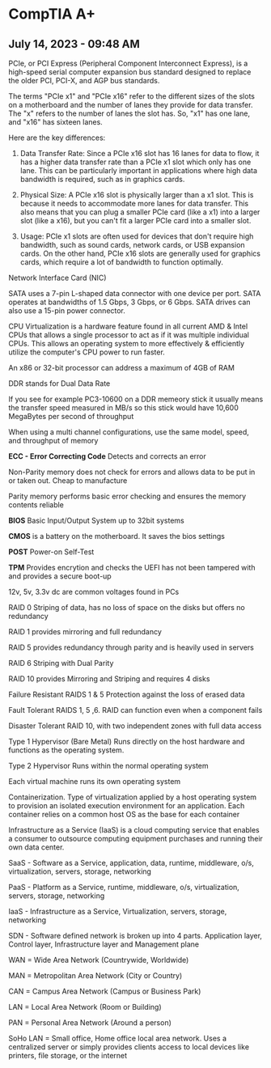 # CompTIA A+
## July 14, 2023 - 09:48 AM
PCIe, or PCI Express (Peripheral Component Interconnect Express), is a high-speed serial computer expansion bus standard designed to replace the older PCI, PCI-X, and AGP bus standards.

The terms "PCIe x1" and "PCIe x16" refer to the different sizes of the slots on a motherboard and the number of lanes they provide for data transfer. The "x" refers to the number of lanes the slot has. So, "x1" has one lane, and "x16" has sixteen lanes.

Here are the key differences:

1. Data Transfer Rate: Since a PCIe x16 slot has 16 lanes for data to flow, it has a higher data transfer rate than a PCIe x1 slot which only has one lane. This can be particularly important in applications where high data bandwidth is required, such as in graphics cards.

2. Physical Size: A PCIe x16 slot is physically larger than a x1 slot. This is because it needs to accommodate more lanes for data transfer. This also means that you can plug a smaller PCIe card (like a x1) into a larger slot (like a x16), but you can't fit a larger PCIe card into a smaller slot.

3. Usage: PCIe x1 slots are often used for devices that don't require high bandwidth, such as sound cards, network cards, or USB expansion cards. On the other hand, PCIe x16 slots are generally used for graphics cards, which require a lot of bandwidth to function optimally.

Network Interface Card (NIC)

SATA uses a 7-pin L-shaped data connector with one device per port. SATA operates at bandwidths of 1.5 Gbps, 3 Gbps, or 6 Gbps. SATA drives can also use a 15-pin power connector. 

CPU Virtualization is a hardware feature found in all current AMD & Intel CPUs that allows a single processor to act as if it was multiple individual CPUs. This allows an operating system to more effectively & efficiently utilize the computer's CPU power to run faster.

An x86 or 32-bit processor can address a maximum of 4GB of RAM

DDR stands for Dual Data Rate

If you see for example PC3-10600 on a DDR memeory stick it usually means the transfer speed measured in MB/s so this stick would have 10,600 MegaBytes per second of throughput

When using a multi channel configurations, use the same model, speed, and throughput of memory

**ECC - Error Correcting Code**
Detects and corrects an error

Non-Parity memory does not check for errors and allows data to be put in or taken out. Cheap to manufacture

Parity memory performs basic error checking and ensures the memory contents reliable

**BIOS** Basic Input/Output System up to 32bit systems

**CMOS** is a battery on the motherboard. It saves the bios settings 

**POST** Power-on Self-Test

**TPM** Provides encrytion and checks the UEFI has not been tampered with and provides a secure boot-up

12v, 5v, 3.3v dc are common voltages found in PCs

RAID 0 Striping of data, has no loss of space on the disks but offers no redundancy

RAID 1 provides mirroring and full redundancy

RAID 5 provides redundancy through parity and is heavily used in servers

RAID 6 Striping with Dual Parity

RAID 10 provides Mirroring and Striping and requires 4 disks

Failure Resistant RAIDS 1 & 5
Protection against the loss of erased data

Fault Tolerant RAIDS 1, 5 ,6. RAID can function even when a component fails

Disaster Tolerant RAID 10, with two independent zones with full data access

Type 1 Hypervisor (Bare Metal)
Runs directly on the host hardware and functions as the operating system.

Type 2 Hypervisor
Runs within the normal operating system

Each virtual machine runs its own operating system

Containerization. Type of virtualization applied by a host operating system to provision an isolated execution environment for an application. Each container relies on a common host OS as the base for each container

 Infrastructure as a Service (IaaS) is a cloud computing service that enables a consumer to outsource computing equipment purchases and running their own data center.

 SaaS - Software as a Service, application, data, runtime, middleware, o/s, virtualization, servers, storage, networking

 PaaS - Platform as a Service, runtime, middleware, o/s, virtualization, servers, storage, networking

 IaaS - Infrastructure as a Service, Virtualization, servers, storage, networking


SDN - Software defined network is broken up into 4 parts. Application layer, Control layer, Infrastructure layer and Management plane

 WAN = Wide Area Network (Countrywide, Worldwide)

 MAN = Metropolitan Area Network (City or Country)

 CAN = Campus Area Network (Campus or Business Park)

 LAN = Local Area Network (Room or Building)

 PAN = Personal Area Network (Around a person)

 SoHo LAN = Small office, Home office local area network. Uses a centralized server or simply provides clients access to local devices like printers, file storage, or the internet
